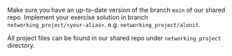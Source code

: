 Make sure you have an up-to-date version of the branch `main` of our shared repo. Implement your exercise solution in branch `networking_project/<your-alias>`. e.g. `networking_project/alonit`.

All project files can be found in our shared repo under `networking_project` directory. 